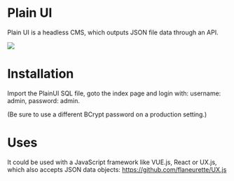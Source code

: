 # Plain UI
Plain UI is a headless CMS, which outputs JSON file data through an API.

<img src="https://github.com/flaneurette/Plain-UI/blob/main/assets/demo.png" />

# Installation

Import the PlainUI SQL file, goto the index page and login with: username: admin, password: admin. 

(Be sure to use a different BCrypt password on a production setting.)

# Uses
It could be used with a JavaScript framework like VUE.js, React or UX.js, which also accepts JSON data objects:
https://github.com/flaneurette/UX.js
